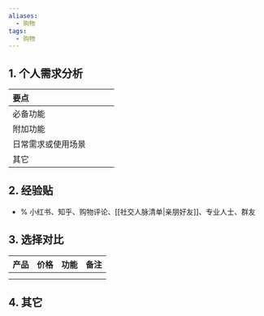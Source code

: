 ```yaml
---
aliases:
  - 购物
tags:
  - 购物
---
```

## 1. 个人需求分析 
| 要点        |     |     |     |
| :-------- | :-- | :-- | --- |
| 必备功能      |     |     |     |
| 附加功能      |     |     |     |
| 日常需求或使用场景 |     |     |     |
| 其它        |     |     |     |
## 2. 经验贴
- % 小红书、知乎、购物评论、[[社交人脉清单|亲朋好友]]、专业人士、群友



## 3. 选择对比 
| 产品  | 价格  | 功能  | 备注  |
| :-- | :-- | :-- | --- |
|     |     |     |     |
|     |     |     |     |

## 4. 其它
